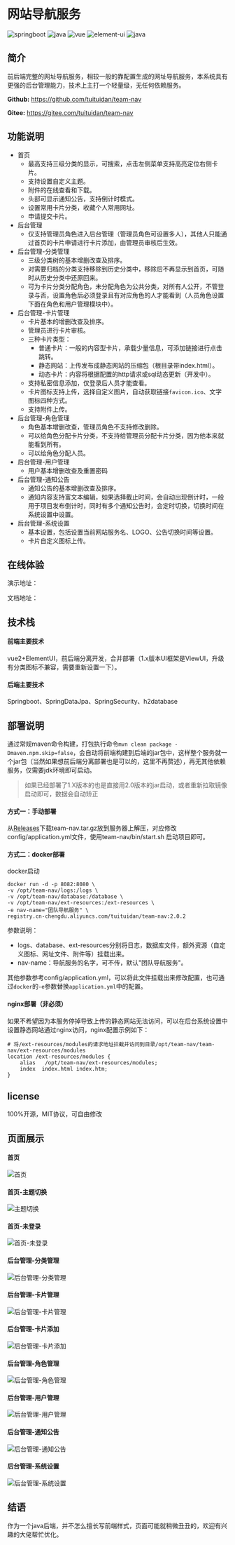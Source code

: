 # 网站导航服务

<img src="https://img.shields.io/badge/springboot-2.7.3-brightgreen" alt="springboot"/>   <img src="https://img.shields.io/badge/jdk-1.8-blue" alt="java"/>   <img src="https://img.shields.io/badge/vue-2.6.12-blueviolet" alt="vue"/>   <img src="https://img.shields.io/badge/elementui-2.15.14-brown" alt="element-ui"/>   <img src="https://img.shields.io/badge/h2database-2.1.214-yellow" alt="java"/> 

## 简介

前后端完整的网址导航服务，相较一般的靠配置生成的网址导航服务，本系统具有更强的后台管理能力，技术上主打一个轻量级，无任何依赖服务。

**Github:** https://github.com/tuituidan/team-nav

**Gitee:** https://gitee.com/tuituidan/team-nav


## 功能说明

- 首页
  - 最高支持三级分类的显示，可搜索，点击左侧菜单支持高亮定位右侧卡片。
  - 支持设置自定义主题。
  - 附件的在线查看和下载。
  - 头部可显示通知公告，支持倒计时模式。
  - 设置常用卡片分类，收藏个人常用网址。
  - 申请提交卡片。
- 后台管理
  - 仅支持管理员角色进入后台管理（管理员角色可设置多人），其他人只能通过首页的卡片申请进行卡片添加，由管理员审核后生效。
- 后台管理-分类管理
  - 三级分类树的基本增删改查及排序。
  - 对需要归档的分类支持移除到历史分类中，移除后不再显示到首页，可随时从历史分类中还原回来。
  - 可为卡片分类分配角色，未分配角色为公共分类，对所有人公开，不管登录与否，设置角色后必须登录且有对应角色的人才能看到（人员角色设置下面在角色和用户管理模块中）。
- 后台管理-卡片管理
  - 卡片基本的增删改查及排序。
  - 管理员进行卡片审核。
  - 三种卡片类型：
    - 普通卡片：一般的内容型卡片，承载少量信息，可添加链接进行点击跳转。
    - 静态网站：上传发布成静态网站的压缩包（根目录带index.html）。
    - 动态卡片：内容将根据配置的http请求或sql动态更新（开发中）。
  - 支持私密信息添加，仅登录后人员才能查看。
  - 卡片图标支持上传，选择自定义图片，自动获取链接`favicon.ico`、文字图标四种方式。
  - 支持附件上传。
- 后台管理-角色管理
  - 角色基本增删改查，管理员角色不支持修改删除。
  - 可以给角色分配卡片分类，不支持给管理员分配卡片分类，因为他本来就能看到所有。
  - 可以给角色分配人员。
- 后台管理-用户管理
  - 用户基本增删改查及重置密码
- 后台管理-通知公告
  - 通知公告的基本增删改查及排序。
  - 通知内容支持富文本编辑，如果选择截止时间，会自动出现倒计时，一般用于项目发布倒计时，同时有多个通知公告时，会定时切换，切换时间在系统设置中设置。
- 后台管理-系统设置
  - 基本设置，包括设置当前网站服务名、LOGO、公告切换时间等设置。
  - 卡片自定义图标上传。


## 在线体验

演示地址：

文档地址：

## 技术栈

#### 前端主要技术

vue2+ElementUI，前后端分离开发，合并部署（1.x版本UI框架是ViewUI，升级有分类图标不兼容，需要重新设置一下）。

#### 后端主要技术

Springboot、SpringDataJpa、SpringSecurity、h2database

## 部署说明

通过常规maven命令构建，打包执行命令`mvn clean package -Dmaven.npm.skip=false`，会自动将前端构建到后端的jar包中，这样整个服务就一个jar包（当然如果想前后端分离部署也是可以的，这里不再赘述），再无其他依赖服务，仅需要jdk环境即可启动。

> 如果已经部署了1.X版本的也是直接用2.0版本的jar启动，或者重新拉取镜像启动即可，数据会自动矫正

#### 方式一：手动部署

从[Releases](https://github.com/tuituidan/team-nav/releases)下载team-nav.tar.gz放到服务器上解压，对应修改config/application.yml文件，使用team-nav/bin/start.sh 启动项目即可。

#### 方式二：docker部署

docker启动

```
docker run -d -p 8082:8080 \
-v /opt/team-nav/logs:/logs \
-v /opt/team-nav/database:/database \
-v /opt/team-nav/ext-resources:/ext-resources \
-e nav-name="团队导航服务" \
registry.cn-chengdu.aliyuncs.com/tuituidan/team-nav:2.0.2

```

参数说明：

- logs、database、ext-resources分别将日志，数据库文件，额外资源（自定义图标、网址文件、附件等）挂载出来。
- nav-name：导航服务的名字，可不传，默认"团队导航服务"。

其他参数参考config/application.yml，可以将此文件挂载出来修改配置，也可通过`docker`的`-e`参数替换`application.yml`中的配置。

#### nginx部署（非必须）

如果不希望因为本服务停掉导致上传的静态网站无法访问，可以在后台系统设置中设置静态网站通过nginx访问，nginx配置示例如下：

```nginx
# 将/ext-resources/modules的请求地址拦截并访问到目录/opt/team-nav/team-nav/ext-resources/modules
location /ext-resources/modules {
	alias   /opt/team-nav/ext-resources/modules;
	index  index.html index.htm;
}
```

## license

100%开源，MIT协议，可自由修改

## 页面展示

#### 首页

![首页](https://github.com/tuituidan/team-nav/assets/20398244/d272556d-d841-4303-9a3e-c1d2c46d7ca3)

#### 首页-主题切换

![主题切换](https://github.com/tuituidan/team-nav/assets/20398244/d82720fe-e6e1-4439-9459-493414a433a5)

#### 首页-未登录

![首页-未登录](https://github.com/tuituidan/team-nav/assets/20398244/fa06e4d1-3f3c-4a8e-849e-8825f7da4c62)

#### 后台管理-分类管理

![后台管理-分类管理](https://github.com/tuituidan/team-nav/assets/20398244/328de0d3-2f63-4638-a57e-ec9095f6ba39)

#### 后台管理-卡片管理

![后台管理-卡片管理](https://github.com/tuituidan/team-nav/assets/20398244/f0638ea5-64e7-45cd-8a30-9b2740e748d3)

#### 后台管理-卡片添加

![后台管理-卡片添加](https://github.com/tuituidan/team-nav/assets/20398244/bc171c00-4257-4adb-948e-165980e686a7)

#### 后台管理-角色管理

![后台管理-角色管理](https://github.com/tuituidan/team-nav/assets/20398244/7d3a1160-522b-4a7c-a995-a0888b4b4039)

#### 后台管理-用户管理

![后台管理-用户管理](https://github.com/tuituidan/team-nav/assets/20398244/63c389bc-251f-44d5-a768-99105448a47b)

#### 后台管理-通知公告

![后台管理-通知公告](https://github.com/tuituidan/team-nav/assets/20398244/42a872c3-60d1-4245-be5f-1a78aa1e3dbd)

#### 后台管理-系统设置

![后台管理-系统设置](https://github.com/tuituidan/team-nav/assets/20398244/61645259-7523-42f6-ab08-b2860cb807ae)



## 结语

作为一个java后端，并不怎么擅长写前端样式，页面可能就稍微丑丑的，欢迎有兴趣的大佬帮忙优化。
